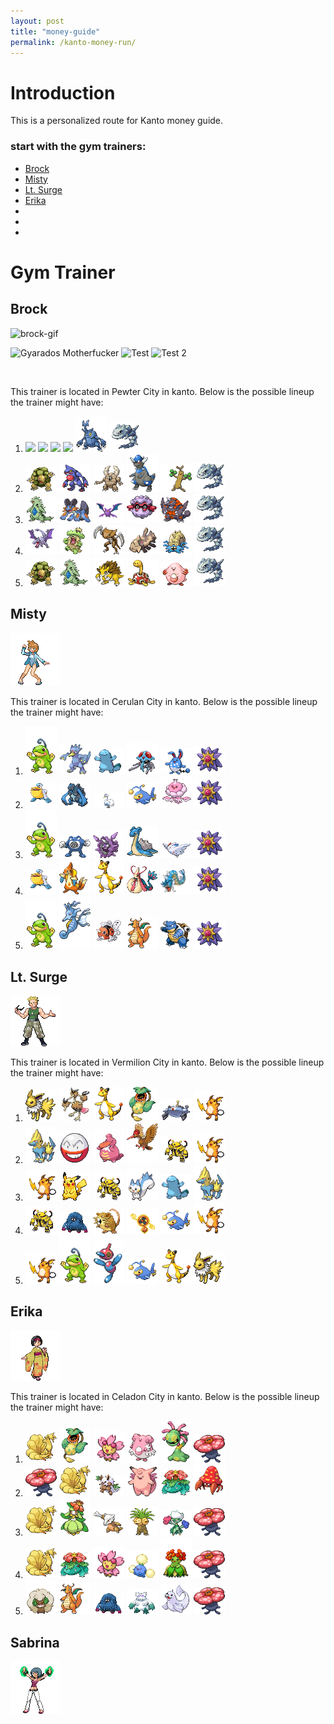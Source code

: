 ```yaml
---
layout: post
title: "money-guide"
permalink: /kanto-money-run/
---
```

<h1>Introduction</h1>
<p>This is a personalized route for Kanto money guide.</p>
<h3> start with the gym trainers:</h3>
<ul>
    <li><a href="#brock">Brock</a></li>
    <li><a href="#misty">Misty</a></li>
    <li><a href="#ltsurge">Lt. Surge</a></li>
    <li><a href="#erika">Erika</a></li>
    <li></li>
    <li></li>
    <li></li>
</ul>
<h1>Gym Trainer</h1>

<h2 id="brock">Brock</h2>
<img src="https://i.imgur.com/UHY9Jpr.gif" alt='brock-gif'>

![Gyarados Motherfucker]({{site.url}}/assets/images/pokemon/gyarados.gif)
![Test](https://n04x.github.io/assets/images/pokemon/floatzel.png)
![Test 2]({{site.url}}/assets/images/pokemon/floatzel.png)

<br />

<p>This trainer is located in Pewter City in kanto. Below is the possible lineup the trainer might have:</p>
<ol>
    <li><img src="https://i.imgur.com/MExBlWm.gif"> 
    <img src="https://i.imgur.com/TXKtoDc.gif"> <img src="https://i.imgur.com/mH9Uy7x.gif"> <img src="https://i.imgur.com/lapAOMr.gif">  <img src="images/pokemon/heracross.gif" width="50"> <img src="images/pokemon/steelix.gif" width="50"> </li>
    <li><img src="images/pokemon/golem.gif" width="50"> <img src="images/pokemon/toxicroak.gif" width="50"> <img src="images/pokemon/pinsir.gif" width="50"> <img src="images/pokemon/rampardos.gif" width="50"> <img src="images/pokemon/sudowoodo.gif" width="50"> <img src="images/pokemon/steelix.gif" width="50"></li>
    <li><img src="images/pokemon/tyranitar.gif" width="50"> <img src="images/pokemon/swampert.gif" width="50"> <img src="images/pokemon/crobat.gif" width="50"> <img src="images/pokemon/forretress.gif" width="50"> <img src="images/pokemon/rhyperior.gif" width="50"> <img src="images/pokemon/steelix.gif" width="50"></li>
    <li><img src="images/pokemon/aerodactyl.gif" width="50"> <img src="images/pokemon/ludicolo.gif" width="50"> <img src="images/pokemon/kabutops.gif" width="50"> <img src="images/pokemon/relicanth.gif" width="50"> <img src="images/pokemon/omastar.gif" width="50"> <img src="images/pokemon/steelix.gif" width="50"></li>
    <li><img src="images/pokemon/golem.gif" width="50"> <img src="images/pokemon/tyranitar.gif" width="50"> <img src="images/pokemon/sandslash.gif" width="50"> <img src="images/pokemon/shuckle.gif" width="50"> <img src="images/pokemon/chansey.gif" width="50"> <img src="images/pokemon/steelix.gif" width="50"></li>
</ol>

<h2 id="misty">Misty</h2>
<img src="images/trainers/misty.gif" alt="Misty-gif">
<p>This trainer is located in Cerulan City in kanto. Below is the possible lineup the trainer might have:</p>

<ol>
    <li><img src="images/pokemon/politoed.gif" width="50"> <img src="images/pokemon/golduck.gif" width="50"> <img src="images/pokemon/quagsire.gif" width="50"> <img src="images/pokemon/tentacruel.gif" width="50"> <img src="images/pokemon/azumarill.gif" width="50"> <img src="images/pokemon/starmie.gif" width="50"></li>
    <li><img src="images/pokemon/pelipper.gif" width="50"> <img src="images/pokemon/carracosta.gif" width="50"> <img src="images/pokemon/swanna.gif" width="50"> <img src="images/pokemon/lanturn.gif" width="50"> <img src="images/pokemon/jellicent.gif" width="50"> <img src="images/pokemon/starmie.gif" width="50"></li>
    <li><img src="images/pokemon/politoed.gif" width="50"> <img src="images/pokemon/poliwrath.gif" width="50"> <img src="images/pokemon/cloyster.gif" width="50"> <img src="images/pokemon/lapras.gif" width="50"> <img src="images/pokemon/togekiss.gif" width="50"> <img src="images/pokemon/starmie.gif" width="50"></li>
    <li><img src="images/pokemon/pelipper.gif" width="50"> <img src="images/pokemon/floatzel.gif" width="50"> <img src="images/pokemon/ampharos.gif" width="50"> <img src="images/pokemon/milotic.gif" width="50"> <img src="images/pokemon/gyarados.gif" width="50"> <img src="images/pokemon/starmie.gif" width="50"></li>
    <li><img src="images/pokemon/politoed.gif" width="50"> <img src="images/pokemon/kingdra.gif" width="50"> <img src="images/pokemon/seaking.gif" width="50"> <img src="images/pokemon/dragonite.gif" width="50"> <img src="images/pokemon/blastoise.gif" width="50"> <img src="images/pokemon/starmie.gif" width="50"></li>
</ol>

<h2 id="ltsurge">Lt. Surge</h2>
<img src="images/trainers/ltsurge.gif" alt="lt.surge-gif">
<p>This trainer is located in Vermilion City in kanto. Below is the possible lineup the trainer might have:</p>
<ol>
    <li><img src="images/pokemon/jolteon.gif" width="50"> <img src="images/pokemon/dodrio.gif" width="50"> <img src="images/pokemon/ampharos.gif" width="50"> <img src="images/pokemon/victreebel.gif" width="50"> <img src="images/pokemon/magnezone.gif" width="50"> <img src="images/pokemon/raichu.gif" width="50"></li>
    <li><img src="images/pokemon/manetric.gif" width="50"> <img src="images/pokemon/electrode.gif" width="50"> <img src="images/pokemon/lickilicky.gif" width="50"> <img src="images/pokemon/fearow.gif" width="50"> <img src="images/pokemon/electivire.gif" width="50"> <img src="images/pokemon/raichu.gif" width="50"></li>
    <li><img src="images/pokemon/raichu.gif" width="50"> <img src="images/pokemon/pikachu.gif" width="50"> <img src="images/pokemon/electivire.gif" width="50"> <img src="images/pokemon/pachirisu.gif" width="50"> <img src="images/pokemon/quagsire.gif" width="50"> <img src="images/pokemon/manetric.gif" width="50"></li>
    <li><img src="images/pokemon/electivire.gif" width="50"> <img src="images/pokemon/tangrowth.gif" width="50"> <img src="images/pokemon/raticate.gif" width="50"> <img src="images/pokemon/fan-rotom.gif" width="50"> <img src="images/pokemon/lanturn.gif" width="50"> <img src="images/pokemon/raichu.gif" width="50"></li>
    <li><img src="images/pokemon/raichu.gif" width="50"> <img src="images/pokemon/politoed.gif" width="50"> <img src="images/pokemon/porygon-z.gif" width="50"> <img src="images/pokemon/lanturn.gif" width="50"> <img src="images/pokemon/ampharos.gif" width="50"> <img src="images/pokemon/jolteon.gif" width="50"></li>
</ol>

<h2 id="erika">Erika</h2>
<img src="images/trainers/erika.gif" alt="erika-gif">
<p>This trainer is located in Celadon City in kanto. Below is the possible lineup the trainer might have:</p>
<ol>
    <li><img src="images/pokemon/ninetales.gif" width="50"> <img src="images/pokemon/victreebel.gif" width="50"> <img src="images/pokemon/cherrim-d.gif" width="50"> <img src="images/pokemon/blissey.gif" width="50"> <img src="images/pokemon/cradily.gif" width="50"> <img src="images/pokemon/vileplume.gif" width="50"></li>
    <li><img src="images/pokemon/vileplume.gif" width="50"> <img src="images/pokemon/ninetales.gif" width="50"> <img src="images/pokemon/shiftry.gif" width="50"> <img src="images/pokemon/clefable.gif" width="50"> <img src="images/pokemon/venusaur.gif" width="50"> <img src="images/pokemon/parasect.gif" width="50"></li>
    <li><img src="images/pokemon/ninetales.gif" width="50"> <img src="images/pokemon/lilligant.gif" width="50"> <img src="images/pokemon/marowak.gif" width="50"> <img src="images/pokemon/exeggutor.gif" width="50"> <img src="images/pokemon/roserade.gif" width="50"> <img src="images/pokemon/vileplume.gif" width="50"></li>
    <li><img src="images/pokemon/ninetales.gif" width="50"> <img src="images/pokemon/venusaur.gif" width="50"> <img src="images/pokemon/cherrim-d.gif" width="50"> <img src="images/pokemon/jumpluff.gif" width="50"> <img src="images/pokemon/bellossom.gif" width="50"> <img src="images/pokemon/vileplume.gif" width="50"></li>
    <li><img src="images/pokemon/whimsicott.gif" width="50"> <img src="images/pokemon/dragonite.gif" width="50"> <img src="images/pokemon/tangrowth.gif" width="50"> <img src="images/pokemon/abomasnow.gif" width="50"> <img src="images/pokemon/dewgong.gif" width="50"> <img src="images/pokemon/vileplume.gif" width="50"></li>
</ol>

<h2 id="sabrina">Sabrina</h2>
<img src="images/trainers/sabrina.gif" alt="sabrina-gif">
